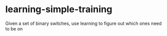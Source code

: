 # learning-simple-training

Given a set of binary switches, use learning to figure out which ones need to be on
